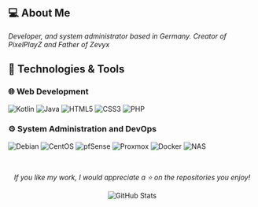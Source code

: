 ## 💻 About Me
*Developer, and system administrator based in Germany. Creator of PixelPlayZ and Father of Zevyx*

## 🌊 Technologies & Tools
### 🌐 Web Development
![Kotlin](https://img.shields.io/badge/kotlin-1B1F23?style=for-the-badge&logo=kotlin&logoColor=58A6FF)
![Java](https://img.shields.io/badge/java-1B1F23?style=for-the-badge&logo=java&logoColor=58A6FF)
![HTML5](https://img.shields.io/badge/HTML5-1B1F23?style=for-the-badge&logo=html5&logoColor=58A6FF)
![CSS3](https://img.shields.io/badge/CSS3-1B1F23?style=for-the-badge&logo=css3&logoColor=58A6FF)
![PHP](https://img.shields.io/badge/PHP-1B1F23?style=for-the-badge&logo=PHP&logoColor=58A6FF)

### ⚙️ System Administration and DevOps
![Debian](https://img.shields.io/badge/Debian-1B1F23?style=for-the-badge&logo=debian&logoColor=58A6FF)
![CentOS](https://img.shields.io/badge/CentOS-1B1F23?style=for-the-badge&logo=centos&logoColor=58A6FF)
![pfSense](https://img.shields.io/badge/pfSense-1B1F23?style=for-the-badge&logoColor=58A6FF&logo=fireship)
![Proxmox](https://img.shields.io/badge/Proxmox-1B1F23?style=for-the-badge&logo=proxmox&logoColor=58A6FF)
![Docker](https://img.shields.io/badge/Docker-1B1F23?style=for-the-badge&logo=docker&logoColor=58A6FF)
![NAS](https://img.shields.io/badge/NAS-1B1F23?style=for-the-badge&logo=nas&logoColor=58A6FF)

<br/>

<div align="center">

*If you like my work, I would appreciate a ⭐ on the repositories you enjoy!*

  <img src="https://github-readme-stats.vercel.app/api?username=Dotta4You&include_all_commits=true&count_private=true&show_icons=true&line_height=20&title_color=58A6FF&icon_color=58A6FF&text_color=58A6FF&bg_color=0D1117" alt="GitHub Stats"/>

</div>
